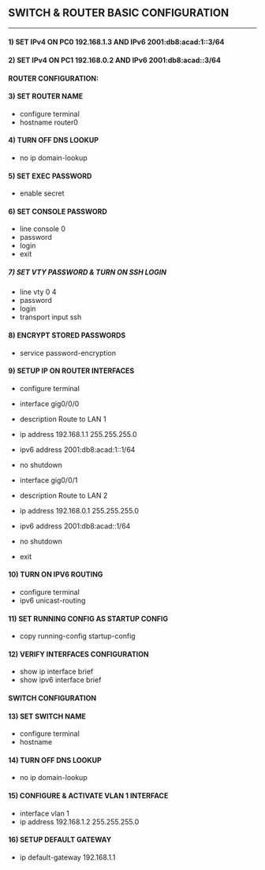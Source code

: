 ## SWITCH & ROUTER BASIC CONFIGURATION

***

#### 1) SET IPv4 ON PC0 192.168.1.3 AND IPv6 2001:db8:acad:1::3/64

#### 2) SET IPv4 ON PC1 192.168.0.2 AND IPv6 2001:db8:acad::3/64

#### ROUTER CONFIGURATION:

#### 3) SET ROUTER NAME

- configure terminal
- hostname router0

#### 4) TURN OFF DNS LOOKUP

- no ip domain-lookup

#### 5) SET EXEC PASSWORD

- enable secret <password>

#### 6) SET CONSOLE PASSWORD

- line console 0
- password <password>
- login
- exit

##### 7) SET VTY PASSWORD & TURN ON SSH LOGIN

- line vty 0 4
- password <password>
- login
- transport input ssh

#### 8) ENCRYPT STORED PASSWORDS

- service password-encryption

#### 9) SETUP IP ON ROUTER INTERFACES

- configure terminal
- interface gig0/0/0
- description Route to LAN 1
- ip address 192.168.1.1 255.255.255.0
- ipv6 address 2001:db8:acad:1::1/64
- no shutdown

- interface gig0/0/1
- description Route to LAN 2
- ip address 192.168.0.1 255.255.255.0
- ipv6 address 2001:db8:acad::1/64
- no shutdown
- exit

#### 10) TURN ON IPV6 ROUTING

- configure terminal
- ipv6 unicast-routing

#### 11) SET RUNNING CONFIG AS STARTUP CONFIG

- copy running-config startup-config

#### 12) VERIFY INTERFACES CONFIGURATION

- show ip interface brief 
- show ipv6 interface brief


#### SWITCH CONFIGURATION

#### 13) SET SWITCH NAME

- configure terminal
- hostname <name>

#### 14) TURN OFF DNS LOOKUP

- no ip domain-lookup

#### 15) CONFIGURE & ACTIVATE VLAN 1 INTERFACE

- interface vlan 1
- ip address 192.168.1.2 255.255.255.0

#### 16) SETUP DEFAULT GATEWAY

- ip default-gateway 192.168.1.1
